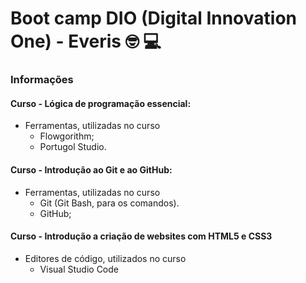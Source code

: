 # Boot camp DIO (Digital Innovation One) - Everis :nerd_face: :computer:

### Informações

#### Curso - Lógica de programação essencial:

- Ferramentas, utilizadas no curso
  - Flowgorithm;
  - Portugol Studio.

#### Curso - Introdução ao Git e ao GitHub:

- Ferramentas, utilizadas no curso
  - Git (Git Bash, para os comandos).
  - GitHub;

#### Curso - Introdução a criação de websites com HTML5 e CSS3

- Editores de código, utilizados no curso
  - Visual Studio Code

